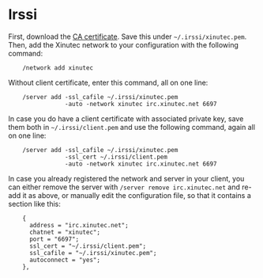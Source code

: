 Irssi
=====

First, download the [CA certificate](ca.crt). Save this under
`~/.irssi/xinutec.pem`. Then, add the Xinutec network to your configuration
with the following command:

        /network add xinutec

Without client certificate, enter this command, all on one line:

        /server add -ssl_cafile ~/.irssi/xinutec.pem
                    -auto -network xinutec irc.xinutec.net 6697

In case you do have a client certificate with associated private key, save
them both in `~/.irssi/client.pem` and use the following command, again all on
one line:

        /server add -ssl_cafile ~/.irssi/xinutec.pem
                    -ssl_cert ~/.irssi/client.pem
                    -auto -network xinutec irc.xinutec.net 6697

In case you already registered the network and server in your client, you can
either remove the server with `/server remove irc.xinutec.net` and re-add it
as above, or manually edit the configuration file, so that it contains a
section like this:

        {
          address = "irc.xinutec.net";
          chatnet = "xinutec";
          port = "6697";
          ssl_cert = "~/.irssi/client.pem";
          ssl_cafile = "~/.irssi/xinutec.pem";
          autoconnect = "yes";
        },

